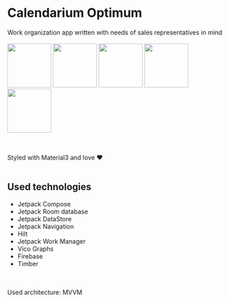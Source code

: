 <h1>Calendarium Optimum</h1>
<p1>Work organization app written with needs of sales representatives in mind</p1>
<br><br>
<img src="https://github.com/user-attachments/assets/b243ba37-414a-4ef9-b607-4b1e860ad7cf" width="100">
<img src="https://github.com/user-attachments/assets/3ec33e2a-8f2b-4a78-8845-6e756634abda" width="100">
<img src="https://github.com/user-attachments/assets/5cfb8a3a-24d6-45d5-b7b2-e3a07346215d" width="100">
<img src="https://github.com/user-attachments/assets/70dd3f2f-9149-4c38-979c-d41173837d2b" width="100">
<img src="https://github.com/user-attachments/assets/876d7617-e6b4-4f15-a90d-a851d6d2e453" width="100">

<br><br>
<p1>Styled with Material3 and love ❤️</p1>
<br><br>
<h2>Used technologies</h2>
<ul>
<li>Jetpack Compose</li>
<li>Jetpack Room database</li>
<li>Jetpack DataStore</li>
<li>Jetpack Navigation</li>
<li>Hilt</li>
<li>Jetpack Work Manager</li>
<li>Vico Graphs</li>
<li>Firebase</li>
<li>Timber</li>
</ul>
<br><br>
<p1>Used architecture: MVVM</p1>

